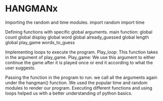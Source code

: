 # HANGMANx
Importing the random and time modules.
    import random
    import time
    
Defining functions with specific global arguments.
 main function:
    global count
    global display
    global word
    global already_guessed
    global length
    global play_game
    words_to_guess
    
Implementing loops to execute the program.
    Play_loop: This function takes in the argument of play_game.
    Play_game: We use this argument to either continue the game after it is played once or end it according to what the user suggests.
    
Passing the function in the program to run.
    we call all the arguments again under the hangman() function.
We used the popular time and random modules to render our program. Executing different functions and using loops helped us with a better understanding of python basics.
